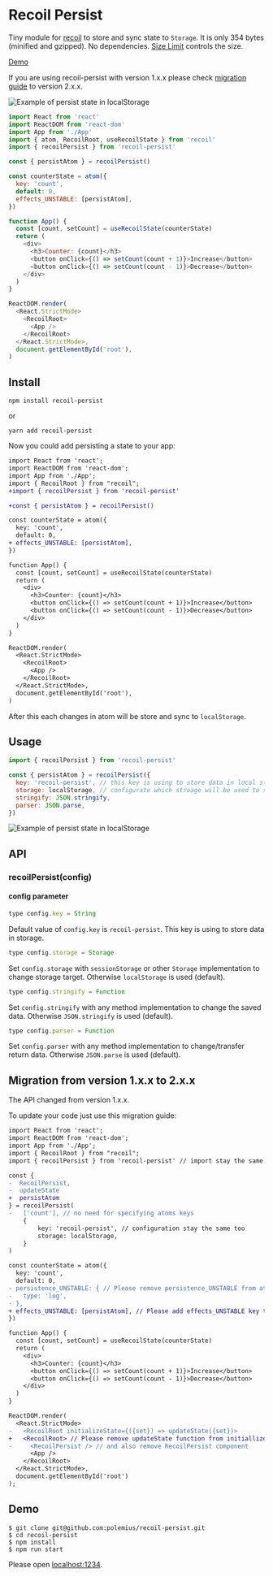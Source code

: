 # Recoil Persist

Tiny module for [recoil](https://recoiljs.org) to store and sync state to
`Storage`. It is only 354 bytes (minified and gzipped). No dependencies.
[Size Limit](https://github.com/ai/size-limit) controls the size.

[Demo](https://polemius.dev/recoil-persist/)

If you are using recoil-persist with version 1.x.x please check
[migration guide](https://github.com/polemius/recoil-persist#migration-from-version-1xx-to-2xx)
to version 2.x.x.

![Example of persist state in localStorage](example.gif)

```js
import React from 'react'
import ReactDOM from 'react-dom'
import App from './App'
import { atom, RecoilRoot, useRecoilState } from 'recoil'
import { recoilPersist } from 'recoil-persist'

const { persistAtom } = recoilPersist()

const counterState = atom({
  key: 'count',
  default: 0,
  effects_UNSTABLE: [persistAtom],
})

function App() {
  const [count, setCount] = useRecoilState(counterState)
  return (
    <div>
      <h3>Counter: {count}</h3>
      <button onClick={() => setCount(count + 1)}>Increase</button>
      <button onClick={() => setCount(count - 1)}>Decrease</button>
    </div>
  )
}

ReactDOM.render(
  <React.StrictMode>
    <RecoilRoot>
      <App />
    </RecoilRoot>
  </React.StrictMode>,
  document.getElementById('root'),
)
```

## Install

```
npm install recoil-persist
```

or

```
yarn add recoil-persist
```

Now you could add persisting a state to your app:

```diff
import React from 'react';
import ReactDOM from 'react-dom';
import App from './App';
import { RecoilRoot } from "recoil";
+import { recoilPersist } from 'recoil-persist'

+const { persistAtom } = recoilPersist()

const counterState = atom({
  key: 'count',
  default: 0,
+ effects_UNSTABLE: [persistAtom],
})

function App() {
  const [count, setCount] = useRecoilState(counterState)
  return (
    <div>
      <h3>Counter: {count}</h3>
      <button onClick={() => setCount(count + 1)}>Increase</button>
      <button onClick={() => setCount(count - 1)}>Decrease</button>
    </div>
  )
}

ReactDOM.render(
  <React.StrictMode>
    <RecoilRoot>
      <App />
    </RecoilRoot>
  </React.StrictMode>,
  document.getElementById('root'),
)
```

After this each changes in atom will be store and sync to `localStorage`.

## Usage

```js
import { recoilPersist } from 'recoil-persist'

const { persistAtom } = recoilPersist({
  key: 'recoil-persist', // this key is using to store data in local storage
  storage: localStorage, // configurate which stroage will be used to store the data
  stringify: JSON.stringify,
  parser: JSON.parse,
})
```

![Example of persist state in localStorage](example.png)

## API

### recoilPersist(config)

#### config parameter

```js
type config.key = String
```

Default value of `config.key` is `recoil-persist`. This key is using to store
data in storage.

```js
type config.storage = Storage
```

Set `config.storage` with `sessionStorage` or other `Storage` implementation to
change storage target. Otherwise `localStorage` is used (default).


```js
type config.stringify = Function
```

Set `config.stringify` with any method implementation to
change the saved data. Otherwise `JSON.stringify` is used (default).


```js
type config.parser = Function
```

Set `config.parser` with any method implementation to
change/transfer return data. Otherwise `JSON.parse` is used (default).


## Migration from version 1.x.x to 2.x.x

The API changed from version 1.x.x.

To update your code just use this migration guide:

```diff
import React from 'react';
import ReactDOM from 'react-dom';
import App from './App';
import { RecoilRoot } from "recoil";
import { recoilPersist } from 'recoil-persist' // import stay the same

const {
-  RecoilPersist,
-  updateState
+  persistAtom
} = recoilPersist(
-   ['count'], // no need for specifying atoms keys
    {
        key: 'recoil-persist', // configuration stay the same too
        storage: localStorage,
    }
)

const counterState = atom({
  key: 'count',
  default: 0,
- persistence_UNSTABLE: { // Please remove persistence_UNSTABLE from atom definition
-   type: 'log',
- },
+ effects_UNSTABLE: [persistAtom], // Please add effects_UNSTABLE key to atom definition
})

function App() {
  const [count, setCount] = useRecoilState(counterState)
  return (
    <div>
      <h3>Counter: {count}</h3>
      <button onClick={() => setCount(count + 1)}>Increase</button>
      <button onClick={() => setCount(count - 1)}>Decrease</button>
    </div>
  )
}

ReactDOM.render(
  <React.StrictMode>
-   <RecoilRoot initializeState={({set}) => updateState({set})>
+   <RecoilRoot> // Please remove updateState function from initiallizeState
-     <RecoilPersist /> // and also remove RecoilPersist component
      <App />
    </RecoilRoot>
  </React.StrictMode>,
  document.getElementById('root')
);
```

## Demo

```
$ git clone git@github.com:polemius/recoil-persist.git
$ cd recoil-persist
$ npm install
$ npm run start
```

Please open [localhost:1234](http://localhost:1234).

